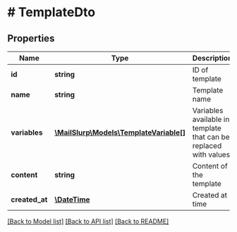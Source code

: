 # # TemplateDto

## Properties

Name | Type | Description | Notes
------------ | ------------- | ------------- | -------------
**id** | **string** | ID of template | 
**name** | **string** | Template name | 
**variables** | [**\MailSlurp\Models\TemplateVariable[]**](TemplateVariable) | Variables available in template that can be replaced with values | 
**content** | **string** | Content of the template | 
**created_at** | [**\DateTime**](\DateTime) | Created at time | 

[[Back to Model list]](../../README#documentation-for-models) [[Back to API list]](../../README#documentation-for-api-endpoints) [[Back to README]](../../README)


